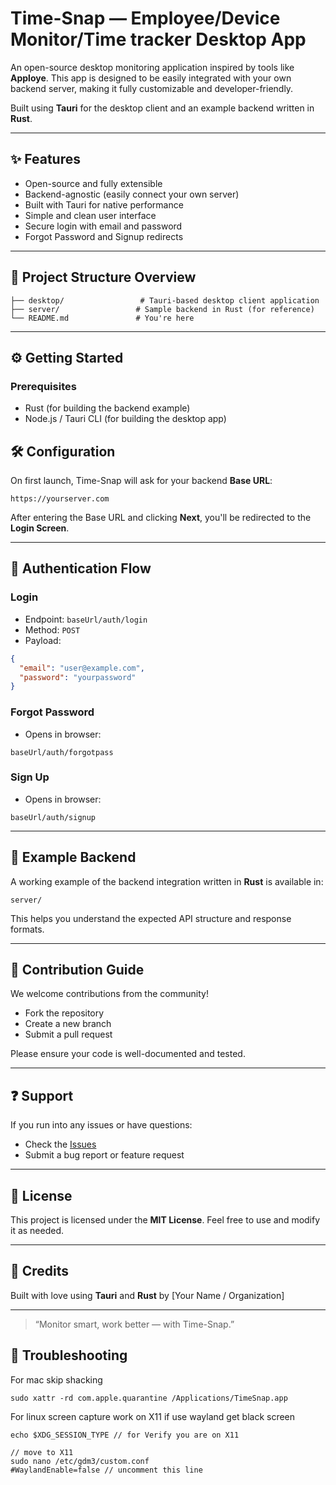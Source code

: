 # Time-Snap — Employee/Device Monitor/Time tracker Desktop App

An open-source desktop monitoring application inspired by tools like **Apploye**. This app is designed to be easily integrated with your own backend server, making it fully customizable and developer-friendly.

Built using **Tauri** for the desktop client and an example backend written in **Rust**.

---

## ✨ Features

* Open-source and fully extensible
* Backend-agnostic (easily connect your own server)
* Built with Tauri for native performance
* Simple and clean user interface
* Secure login with email and password
* Forgot Password and Signup redirects

---

## 📁 Project Structure Overview

```
├── desktop/                 # Tauri-based desktop client application
├── server/                 # Sample backend in Rust (for reference)
└── README.md               # You're here
```

---

## ⚙️ Getting Started

### Prerequisites

* Rust (for building the backend example)
* Node.js / Tauri CLI (for building the desktop app)


## 🛠️ Configuration

On first launch, Time-Snap will ask for your backend **Base URL**:

```
https://yourserver.com
```

After entering the Base URL and clicking **Next**, you'll be redirected to the **Login Screen**.

---

## 🔑 Authentication Flow

### Login

* Endpoint: `baseUrl/auth/login`
* Method: `POST`
* Payload:

```json
{
  "email": "user@example.com",
  "password": "yourpassword"
}
```

### Forgot Password

* Opens in browser:

```
baseUrl/auth/forgotpass
```

### Sign Up

* Opens in browser:

```
baseUrl/auth/signup
```

---

## 🚀 Example Backend

A working example of the backend integration written in **Rust** is available in:

```
server/
```

This helps you understand the expected API structure and response formats.

---

## 🚧 Contribution Guide

We welcome contributions from the community!

* Fork the repository
* Create a new branch
* Submit a pull request

Please ensure your code is well-documented and tested.

---

## ❓ Support

If you run into any issues or have questions:

* Check the [Issues](https://github.com/DeveloperRejaul/TimeSnap/issues)
* Submit a bug report or feature request

---

## 🌟 License

This project is licensed under the **MIT License**. Feel free to use and modify it as needed.

---

## 📍 Credits

Built with love using **Tauri** and **Rust** by \[Your Name / Organization]

---

> “Monitor smart, work better — with Time-Snap.”


## 📍 Troubleshooting
For mac skip shacking 
```shall
sudo xattr -rd com.apple.quarantine /Applications/TimeSnap.app
```
For linux
screen capture work on X11
if use wayland get black screen
```
echo $XDG_SESSION_TYPE // for Verify you are on X11

// move to X11
sudo nano /etc/gdm3/custom.conf 
#WaylandEnable=false // uncomment this line
```